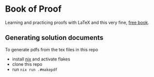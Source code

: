 # Book of Proof

Learning and practicing proofs with LaTeX and this very fine, [free book](https://www.people.vcu.edu/~rhammack/BookOfProof/).

## Generating solution documents
To generate pdfs from the tex files in this repo

- install [nix](https://nixos.org/download/) and activate flakes
- clone this repo
- run `nix run .#makepdf`
